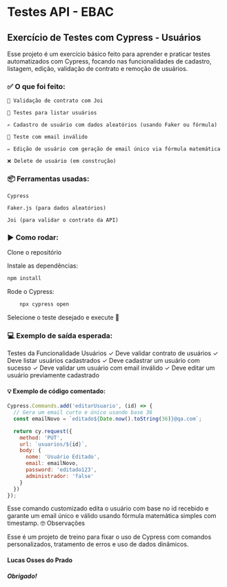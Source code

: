 # Testes API - EBAC
## Exercício de Testes com Cypress - Usuários

Esse projeto é um exercício básico feito para aprender e praticar testes automatizados com Cypress, focando nas funcionalidades de cadastro, listagem, edição, validação de contrato e remoção de usuários.

### ✅ O que foi feito:

    📄 Validação de contrato com Joi

    👥 Testes para listar usuários

    ✍️ Cadastro de usuário com dados aleatórios (usando Faker ou fórmula)

    🧮 Teste com email inválido

    ✏️ Edição de usuário com geração de email único via fórmula matemática

    ❌ Delete de usuário (em construção)

### 📦 Ferramentas usadas:

    Cypress

    Faker.js (para dados aleatórios)

    Joi (para validar o contrato da API)

### ▶️ Como rodar:

Clone o repositório

Instale as dependências:

```bash
npm install
```

Rode o Cypress:

```bash
    npx cypress open
```
Selecione o teste desejado e execute 🚀

### 💻 Exemplo de saída esperada:

  Testes da Funcionalidade Usuários
    ✓ Deve validar contrato de usuários
    ✓ Deve listar usuários cadastrados
    ✓ Deve cadastrar um usuário com sucesso
    ✓ Deve validar um usuário com email inválido
    ✓ Deve editar um usuário previamente cadastrado

#### 💡 Exemplo de código comentado:

```js
Cypress.Commands.add('editarUsuario', (id) => {
  // Gera um email curto e único usando base 36
  const emailNovo = `editado${Date.now().toString(36)}@qa.com`;

  return cy.request({
    method: 'PUT',
    url: `usuarios/${id}`,
    body: {
      nome: 'Usuário Editado',
      email: emailNovo,
      password: 'editado123',
      administrador: 'false'
    }
  })
});
```

Esse comando customizado edita o usuário com base no id recebido e garante um email único e válido usando fórmula matemática simples com timestamp.
🤓 Observações

Esse é um projeto de treino para fixar o uso de Cypress com comandos personalizados, tratamento de erros e uso de dados dinâmicos.

#### Lucas Osses do Prado
##### Obrigado!